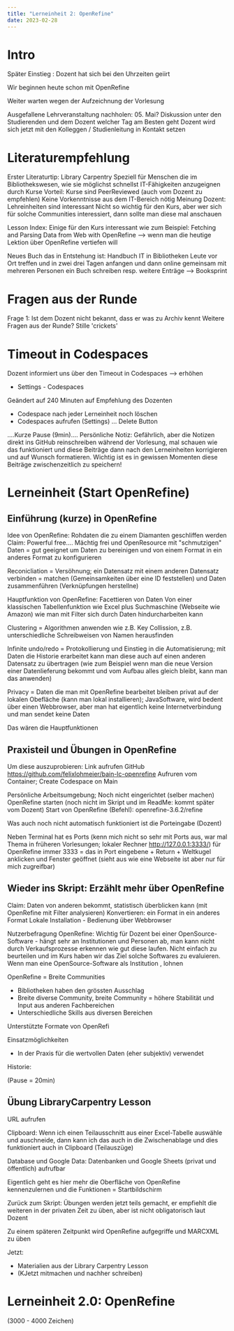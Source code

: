 ```yaml
---
title: "Lerneinheit 2: OpenRefine"
date: 2023-02-28
---
```


# Intro
Später Einstieg : Dozent hat sich bei den Uhrzeiten geiirt

Wir beginnen heute schon mit OpenRefine

Weiter warten wegen der Aufzeichnung der Vorlesung

Ausgefallene Lehrveranstaltung nachholen: 05. Mai? Diskussion unter den Studierenden und dem Dozent welcher Tag am Besten geht
Dozent wird sich jetzt mit den Kolleggen / Studienleitung in Kontakt setzen

# Literaturempfehlung

Erster Literaturtip: Library Carpentry
Speziell für Menschen die im Bibliothekswesen, wie sie möglichst schnellst IT-Fähigkeiten anzugeignen durch Kurse
Vorteil: Kurse sind PeerReviewed (auch vom Dozent zu empfehlen)
Keine Vorkenntnisse aus dem IT-Bereich nötig
Meinung Dozent: Lehreinheiten sind interessant
Nicht so wichtig für den Kurs, aber wer sich für solche Communities interessiert, dann sollte man diese mal anschauen

Lesson Index:
Einige für den Kurs interessant wie zum Beispiel: Fetching and Parsing Data from Web with OpenRefine
--> wenn man die heutige Lektion über OpenRefine vertiefen will

Neues Buch das in Entstehung ist: Handbuch IT in Bibliotheken
Leute vor Ort treffen und in zwei drei Tagen anfangen und dann online gemeinsam mit mehreren Personen ein Buch schreiben resp. weitere Enträge
--> Booksprint

# Fragen aus der Runde
Frage 1: Ist dem Dozent nicht bekannt, dass er was zu Archiv kennt
Weitere Fragen aus der Runde? Stille 'crickets'

# Timeout in Codespaces
Dozent informiert uns über den Timeout in Codespaces --> erhöhen
- Settings - Codespaces

Geändert auf 240 Minuten auf Empfehlung des Dozenten
- Codespace nach jeder Lerneinheit noch löschen
- Codespaces aufrufen (Settings) ... Delete Button

....Kurze Pause (9min)....
Persönliche Notiz:
Gefährlich, aber die Notizen direkt ins GitHub reinschreiben während der Vorlesung, mal schauen wie das funktioniert und diese Beiträge dann nach den Lerneinheiten korrigieren und auf Wunsch formatieren.
Wichtig ist es in gewissen Momenten diese Beiträge zwischenzeitlich zu speichern!

# Lerneinheit (Start OpenRefine)

## Einführung (kurze) in OpenRefine
Idee von OpenRefine: Rohdaten die zu einem Diamanten geschliffen werden
Claim: Powerful free....
Mächtig frei und OpenResource mit "schmutzigen" Daten = gut geeignet um Daten zu bereinigen und von einem Format in ein anderes Format zu konfigurieren

Reconicliation = Versöhnung; ein Datensatz mit einem anderen Datensatz verbinden = matchen (Gemeinsamkeiten über eine ID feststellen) und Daten zusammenführen (Verknüpfungen herstellne)

Hauptfunktion von OpenRefine: Facettieren von Daten
Von einer klassischen Tabellenfunktion wie Excel plus Suchmaschine (Webseite wie Amazon) wie man mit Filter sich durch Daten hindurcharbeiten kann

Clustering = Algorithmen anwenden wie z.B. Key Collission, z.B. unterschiedliche Schreibweisen von Namen herausfinden

Infinite undo/redo = Protokollierung und Einstieg in die Automatisierung; mit Daten die Historie erarbeitet kann man diese auch auf einen anderen Datensatz zu übertragen (wie zum Beispiel wenn man die neue Version einer Datenlieferung bekommt und vom Aufbau alles gleich bleibt, kann man das anwenden)

Privacy = Daten die man mit OpenRefine bearbeitet bleiben privat auf der lokalen Obefläche (kann man lokal installieren); JavaSoftware, wird bedent über einen Webbrowser, aber man hat eigentlich keine Internetverbindung und man sendet keine Daten

Das wären die Hauptfunktionen

## Praxisteil und Übungen in OpenRefine
Um diese auszuprobieren: Link aufrufen GitHub https://github.com/felixlohmeier/bain-lc-openrefine
Aufruren vom Container; Create Codespace on Main

Persönliche Arbeitsumgebung; Noch nicht eingerichtet (selber machen) OpenRefine starten (noch nicht im Skript und im ReadMe: kommt später vom Dozent)
Start von OpenRefine (Befehl): openrefine-3.6.2/refine

Was auch noch nicht automatisch funktioniert ist die Porteingabe (Dozent)

Neben Terminal hat es Ports (kenn mich nicht so sehr mit Ports aus, war mal Thema in früheren Vorlesungen; lokaler Rechner http://127.0.0.1:3333/)
für OpenRefine immer 3333 = das in Port eingebene + Return + Weltkugel anklicken und Fenster geöffnet (sieht aus wie eine Webseite ist aber nur für mich zugreifbar)

## Wieder ins Skript: Erzählt mehr über OpenRefine
Claim: Daten von anderen bekommt, statistisch überblicken kann (mit OpenRefine mit Filter analysieren)
Konvertieren: ein Format in ein anderes Format
Lokale Installation - Bedienung über Webbrowser

Nutzerbefragung OpenRefine:
Wichtig für Dozent bei einer OpenSource-Software - hängt sehr an Institutionen und Personen ab, man kann nicht durch Verkaufsprozesse erkennen wie gut diese laufen. Nicht einfach zu beurteilen und im Kurs haben wir das Ziel solche Softwares zu evaluieren.
Wenn man eine OpenSource-Software als Institution , lohnen 

OpenRefine = Breite Communities
- Bibliotheken haben den grössten Ausschlag
- Breite diverse Community, breite Community = höhere Stabilität und Input aus anderen Fachbereichen
-  Unterschiedliche Skills aus diversen Bereichen

Unterstützte Formate von OpenRefi

Einsatzmöglichkeiten
- In der Praxis für die wertvollen Daten (eher subjektiv) verwendet 

Historie:

(Pause = 20min)

## Übung LibraryCarpentry Lesson
URL aufrufen

Clipboard: Wenn ich einen Teilausschnitt aus einer Excel-Tabelle auswähle und auschneide, dann kann ich das auch in die Zwischenablage und dies funktioniert auch in Clipboard (Teilauszüge)

Database und Google Data: Datenbanken und Google Sheets (privat und öffentlich) aufrufbar

Eigentlich geht es hier mehr die Oberfläche von OpenRefine kennenzulernen und die Funktionen = Startbildschirm

Zurück zum Skript:
Übungen werden jetzt teils gemacht, er empfiehlt die weiteren in der privaten Zeit zu üben, aber ist nicht obligatorisch laut Dozent

Zu einem späteren Zeitpunkt wird OpenRefine aufgegriffe und MARCXML zu üben

Jetzt:
- Materialien aus der Library Carpentry Lesson
- (KJetzt mitmachen und nachher schreiben)



# Lerneinheit 2.0: OpenRefine

(3000 - 4000 Zeichen)

